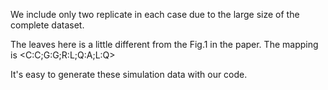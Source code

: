 We include only two replicate in each case due to the large size of the complete dataset.

The leaves here is a little different from the Fig.1 in the paper. The mapping is <C:C;G:G;R:L;Q:A;L:Q>

It's easy to generate these simulation data with our code.
